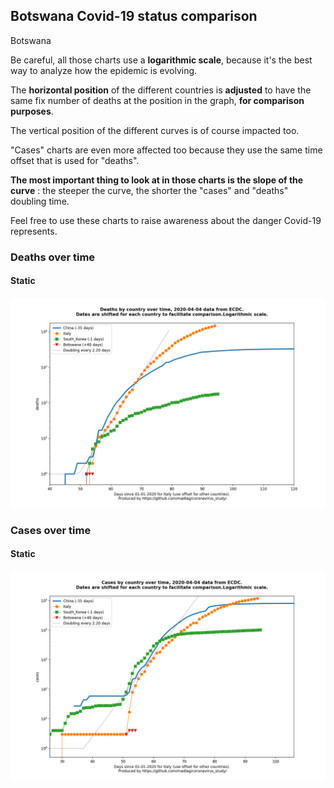 ## Botswana Covid-19 status comparison 

Botswana



Be careful, all those charts use a **logarithmic scale**, because it's the best way to analyze how the epidemic is evolving.
 
The **horizontal position** of the different countries is **adjusted** to have the same fix number of deaths at the position in the graph, **for comparison purposes**.

The vertical position of the different curves is of course impacted too.

"Cases" charts are even more affected too because they use the same time offset that is used for "deaths".

**The most important thing to look at in those charts is the slope of the curve** : the steeper the curve, the shorter the "cases" and "deaths" doubling time.

Feel free to use these charts to raise awareness about the danger Covid-19 represents. 


 
### Deaths over time
 
#### Static
![Botswana covid-19 deaths static chart](https://raw.githubusercontent.com/madlag/coronavirus_study/master/notebooks/graphs/2020-04-04/countries/Botswana/2020-04-04_Botswana_deaths.png "Botswana covid-19 deaths static chart")   

 
### Cases over time
 
#### Static
![Botswana covid-19 cases static chart](https://raw.githubusercontent.com/madlag/coronavirus_study/master/notebooks/graphs/2020-04-04/countries/Botswana/2020-04-04_Botswana_cases.png "Botswana covid-19 cases static chart")   

